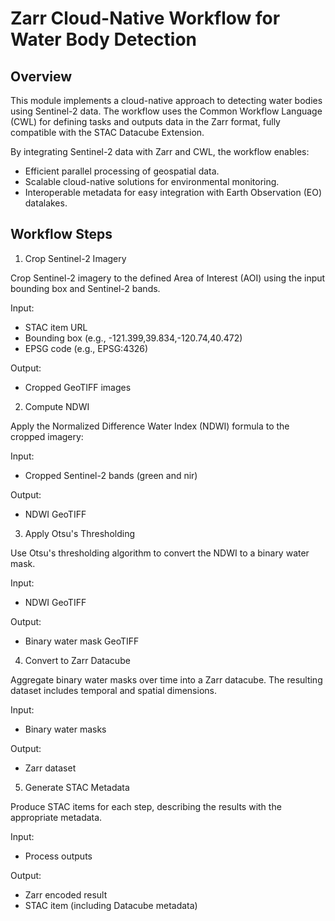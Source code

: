 # Zarr Cloud-Native Workflow for Water Body Detection

## Overview

This module implements a cloud-native approach to detecting water bodies using Sentinel-2 data. The workflow uses the Common Workflow Language (CWL) for defining tasks and outputs data in the Zarr format, fully compatible with the STAC Datacube Extension.

By integrating Sentinel-2 data with Zarr and CWL, the workflow enables:

* Efficient parallel processing of geospatial data.
* Scalable cloud-native solutions for environmental monitoring.
* Interoperable metadata for easy integration with Earth Observation (EO) datalakes.

## Workflow Steps

1. Crop Sentinel-2 Imagery

Crop Sentinel-2 imagery to the defined Area of Interest (AOI) using the input bounding box and Sentinel-2 bands.

Input:
* STAC item URL
* Bounding box (e.g., -121.399,39.834,-120.74,40.472)
* EPSG code (e.g., EPSG:4326)

Output: 
* Cropped GeoTIFF images

2. Compute NDWI

Apply the Normalized Difference Water Index (NDWI) formula to the cropped imagery:

Input: 
* Cropped Sentinel-2 bands (green and nir)

Output: 
* NDWI GeoTIFF

3. Apply Otsu's Thresholding

Use Otsu's thresholding algorithm to convert the NDWI to a binary water mask.

Input: 
* NDWI GeoTIFF

Output: 
* Binary water mask GeoTIFF

4. Convert to Zarr Datacube

Aggregate binary water masks over time into a Zarr datacube. The resulting dataset includes temporal and spatial dimensions.

Input: 
* Binary water masks

Output: 
* Zarr dataset

5. Generate STAC Metadata

Produce STAC items for each step, describing the results with the appropriate metadata.

Input: 
* Process outputs

Output: 
* Zarr encoded result
* STAC item (including Datacube metadata)